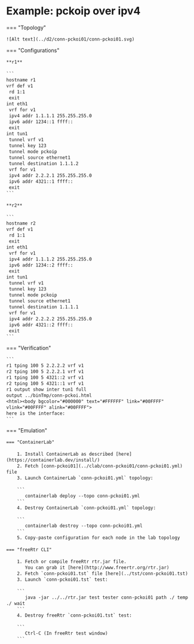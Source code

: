 # Example: pckoip over ipv4

=== "Topology"

    ![Alt text](../d2/conn-pckoi01/conn-pckoi01.svg)

=== "Configurations"

    **r1**

    ```
    hostname r1
    vrf def v1
     rd 1:1
     exit
    int eth1
     vrf for v1
     ipv4 addr 1.1.1.1 255.255.255.0
     ipv6 addr 1234::1 ffff::
     exit
    int tun1
     tunnel vrf v1
     tunnel key 123
     tunnel mode pckoip
     tunnel source ethernet1
     tunnel destination 1.1.1.2
     vrf for v1
     ipv4 addr 2.2.2.1 255.255.255.0
     ipv6 addr 4321::1 ffff::
     exit
    ```

    **r2**

    ```
    hostname r2
    vrf def v1
     rd 1:1
     exit
    int eth1
     vrf for v1
     ipv4 addr 1.1.1.2 255.255.255.0
     ipv6 addr 1234::2 ffff::
     exit
    int tun1
     tunnel vrf v1
     tunnel key 123
     tunnel mode pckoip
     tunnel source ethernet1
     tunnel destination 1.1.1.1
     vrf for v1
     ipv4 addr 2.2.2.2 255.255.255.0
     ipv6 addr 4321::2 ffff::
     exit
    ```

=== "Verification"

    ```
    r1 tping 100 5 2.2.2.2 vrf v1
    r2 tping 100 5 2.2.2.1 vrf v1
    r1 tping 100 5 4321::2 vrf v1
    r2 tping 100 5 4321::1 vrf v1
    r1 output show inter tun1 full
    output ../binTmp/conn-pckoi.html
    <html><body bgcolor="#000000" text="#FFFFFF" link="#00FFFF" vlink="#00FFFF" alink="#00FFFF">
    here is the interface:
    ```

=== "Emulation"

    === "ContainerLab"

        1. Install ContainerLab as described [here](https://containerlab.dev/install/)  
        2. Fetch [conn-pckoi01](../clab/conn-pckoi01/conn-pckoi01.yml) file  
        3. Launch ContainerLab `conn-pckoi01.yml` topology:  

        ```
           containerlab deploy --topo conn-pckoi01.yml  
        ```
        4. Destroy ContainerLab `conn-pckoi01.yml` topology:  

        ```
           containerlab destroy --topo conn-pckoi01.yml  
        ```
        5. Copy-paste configuration for each node in the lab topology

    === "freeRtr CLI"

        1. Fetch or compile freeRtr rtr.jar file.  
           You can grab it [here](http://www.freertr.org/rtr.jar)  
        2. Fetch `conn-pckoi01.tst` file [here](../tst/conn-pckoi01.tst)  
        3. Launch `conn-pckoi01.tst` test:  

        ```
           java -jar ../../rtr.jar test tester conn-pckoi01 path ./ temp ./ wait
        ```
        4. Destroy freeRtr `conn-pckoi01.tst` test:  

        ```
           Ctrl-C (In freeRtr test window)
        ```

